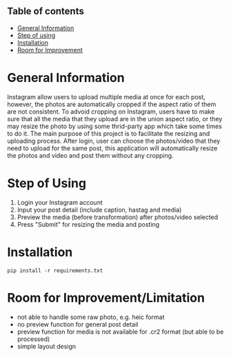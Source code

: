 ## Table of contents
* [General Information](#general-information)
* [Step of using](#step-of-using)
* [Installation](#installation)
* [Room for Improvement](#room-for-improvementlimitation)


# General Information
Instagram allow users to upload multiple media at once for each post, however, the photos are automatically cropped if the aspect ratio of them are not consistent. To advoid cropping on Instagram, users have to make sure that all the media that they upload are in the union aspect ratio, or they may resize the photo by using some thrid-party app which take some times to do it.
The main purpose of this project is to facilitate the resizing and uploading process. After login, user can choose the photos/video that they need to upload for the same post, this application will automatically resize the photos and video and post them without any cropping.

# Step of Using
1. Login your Instagram account
2. Input your post detail (include caption, hastag and media)
3. Preview the media (before transformation) after photos/video selected
4. Press "Submit" for resizing the media and posting


# Installation
```
pip install -r requirements.txt
```
 

# Room for Improvement/Limitation
- not able to handle some raw photo, e.g. heic format
- no preview function for general post detail
- preview function for media is not available for .cr2 format (but able to be processed)
- simple layout design
